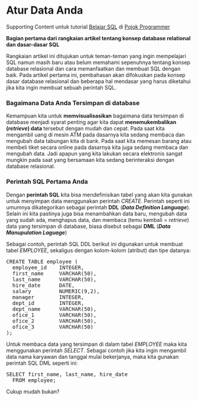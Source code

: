 # Atur Data Anda

Supporting Content untuk tutorial [Belajar SQL](http://pojokprogrammer.net/tags/belajar-sql) di [Pojok Programmer](http://pojokprogrammer.net/content/atur-data-anda)

**Bagian pertama dari rangkaian artikel tentang konsep database relational dan  dasar-dasar SQL**

Rangkaian artikel ini ditujukan untuk teman-teman yang ingin mempelajari SQL namun masih baru atau belum memahami sepenuhnya tentang konsep database relasional dan cara memanfaatkan dan membuat SQL dengan baik. Pada artikel pertama ini, pembahasan akan difokuskan pada konsep dasar database relasional dan beberapa hal mendasar yang harus diketahui jika kita ingin membuat sebuah perintah SQL.

### Bagaimana Data Anda Tersimpan di database

Kemampuan kita untuk **memvisualisasikan** bagaimana data tersimpan di database menjadi syarat penting agar kita dapat **menemukembalikan (*retrieve*) data** tersebut dengan mudah dan cepat. Pada saat kita mengambil uang di mesin ATM pada dasarnya kita sedang membaca dan mengubah data tabungan kita di bank. Pada saat kita memesan barang atau membeli tiket secara online pada dasarnya kita juga sedang membaca dan mengubah data. Jadi apapun yang kita lakukan secara elektronis sangat mungkin pada saat yang bersamaan kita sedang berinteraksi dengan database relasional.

### Perintah SQL Pertama Anda

Dengan **perintah SQL** kita bisa mendefinisikan tabel yang akan kita gunakan untuk menyimpan data menggunakan perintah *CREATE*. Perintah seperti ini umumnya dikategorikan sebagai perintah **DDL** (***Data Definition Language***). Selain ini kita pastinya juga bisa menambahkan data baru, mengubah data yang sudah ada, menghapus data, dan membaca (temu kembali = *retrieve*) data yang tersimpan di database, biasa disebut sebagai **DML** (***Data Manupulation Laguage***)

Sebagai contoh, perintah SQL DDL berikut ini digunakan untuk membuat tabel *EMPLOYEE*, sekaligus dengan kolom-kolom (atribut) dan tipe datanya:

<pre>CREATE TABLE employee (
  employee_id    INTEGER,
  first_name     VARCHAR(50),
  last_name      VARCHAR(50),
  hire_date      DATE,
  salary         NUMERIC(9,2),
  manager        INTEGER,
  dept_id        INTEGER,
  dept_name      VARCHAR(50),
  ofice_1        VARCHAR(50),
  ofice_2        VARCHAR(50),
  ofice_3        VARCHAR(50)
);</pre>

Untuk membaca data yang tersimpan di dalam tabel *EMPLOYEE* maka kita menggunakan perintah *SELECT*. Sebagai contoh jika kita ingin mengambil data nama karyawan dan tanggal mulai bekerjanya, maka kita gunakan perintah SQL DML seperti ini:

<pre>SELECT first_name, last_name, hire_date
  FROM employee;</pre>

Cukup mudah bukan?

